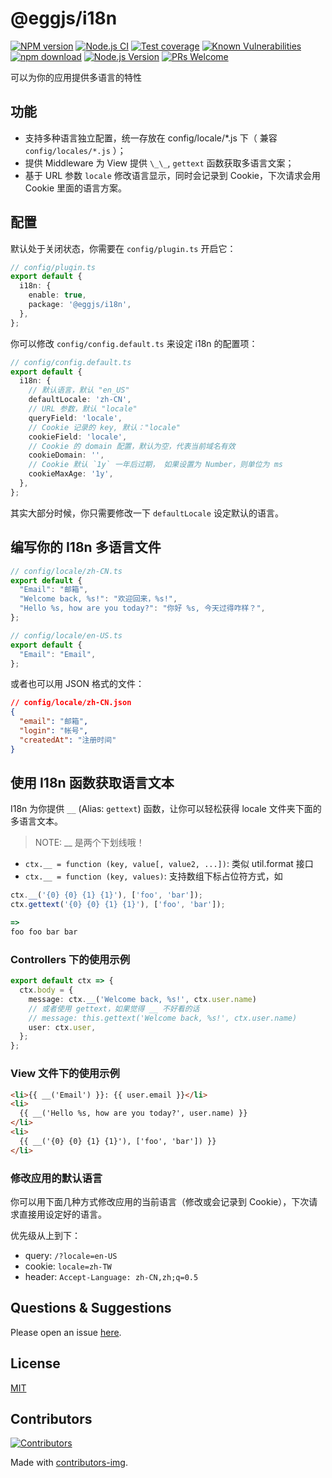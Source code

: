 # @eggjs/i18n

[![NPM version][npm-image]][npm-url]
[![Node.js CI](https://github.com/eggjs/i18n/actions/workflows/nodejs.yml/badge.svg)](https://github.com/eggjs/i18n/actions/workflows/nodejs.yml)
[![Test coverage][codecov-image]][codecov-url]
[![Known Vulnerabilities][snyk-image]][snyk-url]
[![npm download][download-image]][download-url]
[![Node.js Version](https://img.shields.io/node/v/@eggjs/i18n.svg?style=flat)](https://nodejs.org/en/download/)
[![PRs Welcome](https://img.shields.io/badge/PRs-welcome-brightgreen.svg?style=flat-square)](https://makeapullrequest.com)

[npm-image]: https://img.shields.io/npm/v/@eggjs/i18n.svg?style=flat-square
[npm-url]: https://npmjs.org/package/@eggjs/i18n
[codecov-image]: https://img.shields.io/codecov/c/github/eggjs/i18n.svg?style=flat-square
[codecov-url]: https://codecov.io/github/eggjs/i18n?branch=master
[snyk-image]: https://snyk.io/test/npm/@eggjs/i18n/badge.svg?style=flat-square
[snyk-url]: https://snyk.io/test/npm/@eggjs/i18n
[download-image]: https://img.shields.io/npm/dm/@eggjs/i18n.svg?style=flat-square
[download-url]: https://npmjs.org/package/@eggjs/i18n

可以为你的应用提供多语言的特性

## 功能

- 支持多种语言独立配置，统一存放在 config/locale/\*.js 下（ 兼容 `config/locales/*.js` ）；
- 提供 Middleware 为 View 提供 `\_\_`, `gettext` 函数获取多语言文案；
- 基于 URL 参数 `locale` 修改语言显示，同时会记录到 Cookie，下次请求会用 Cookie 里面的语言方案。

## 配置

默认处于关闭状态，你需要在 `config/plugin.ts` 开启它：

```ts
// config/plugin.ts
export default {
  i18n: {
    enable: true,
    package: '@eggjs/i18n',
  },
};
```

你可以修改 `config/config.default.ts` 来设定 i18n 的配置项：

```ts
// config/config.default.ts
export default {
  i18n: {
    // 默认语言，默认 "en_US"
    defaultLocale: 'zh-CN',
    // URL 参数，默认 "locale"
    queryField: 'locale',
    // Cookie 记录的 key, 默认："locale"
    cookieField: 'locale',
    // Cookie 的 domain 配置，默认为空，代表当前域名有效
    cookieDomain: '',
    // Cookie 默认 `1y` 一年后过期， 如果设置为 Number，则单位为 ms
    cookieMaxAge: '1y',
  },
};
```

其实大部分时候，你只需要修改一下 `defaultLocale` 设定默认的语言。

## 编写你的 I18n 多语言文件

```ts
// config/locale/zh-CN.ts
export default {
  "Email": "邮箱",
  "Welcome back, %s!": "欢迎回来，%s!",
  "Hello %s, how are you today?": "你好 %s, 今天过得咋样？",
};
```

```ts
// config/locale/en-US.ts
export default {
  "Email": "Email",
};
```

或者也可以用 JSON 格式的文件：

```json
// config/locale/zh-CN.json
{
  "email": "邮箱",
  "login": "帐号",
  "createdAt": "注册时间"
}
```

## 使用 I18n 函数获取语言文本

I18n 为你提供 `__` (Alias: `gettext`) 函数，让你可以轻松获得 locale 文件夹下面的多语言文本。

> NOTE: __ 是两个下划线哦！

- `ctx.__ = function (key, value[, value2, ...])`: 类似 util.format 接口
- `ctx.__ = function (key, values)`: 支持数组下标占位符方式，如

```ts
ctx.__('{0} {0} {1} {1}'), ['foo', 'bar']);
ctx.gettext('{0} {0} {1} {1}'), ['foo', 'bar']);

=>
foo foo bar bar
```

### Controllers 下的使用示例

```ts
export default ctx => {
  ctx.body = {
    message: ctx.__('Welcome back, %s!', ctx.user.name)
    // 或者使用 gettext，如果觉得 __ 不好看的话
    // message: this.gettext('Welcome back, %s!', ctx.user.name)
    user: ctx.user,
  };
};
```

### View 文件下的使用示例

```html
<li>{{ __('Email') }}: {{ user.email }}</li>
<li>
  {{ __('Hello %s, how are you today?', user.name) }}
</li>
<li>
  {{ __('{0} {0} {1} {1}'), ['foo', 'bar']) }}
</li>
```

### 修改应用的默认语言

你可以用下面几种方式修改应用的当前语言（修改或会记录到 Cookie），下次请求直接用设定好的语言。

优先级从上到下：

- query: `/?locale=en-US`
- cookie: `locale=zh-TW`
- header: `Accept-Language: zh-CN,zh;q=0.5`

## Questions & Suggestions

Please open an issue [here](https://github.com/eggjs/egg/issues).

## License

[MIT](LICENSE)

## Contributors

[![Contributors](https://contrib.rocks/image?repo=eggjs/i18n)](https://github.com/eggjs/i18n/graphs/contributors)

Made with [contributors-img](https://contrib.rocks).
